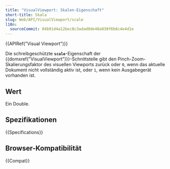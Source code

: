 ```yaml
---
title: "VisualViewport: Skalen-Eigenschaft"
short-title: Skala
slug: Web/API/VisualViewport/scale
l10n:
  sourceCommit: 04b91d4a12bec8c3adad0de48a030f6b6c4e4d1e
---
```


{{APIRef("Visual Viewport")}}

Die schreibgeschützte **`scale`**-Eigenschaft der {{domxref("VisualViewport")}}-Schnittstelle gibt den Pinch-Zoom-Skalierungsfaktor des visuellen Viewports zurück oder `0`, wenn das aktuelle Dokument nicht vollständig aktiv ist, oder `1`, wenn kein Ausgabegerät vorhanden ist.

## Wert

Ein Double.

## Spezifikationen

{{Specifications}}

## Browser-Kompatibilität

{{Compat}}
